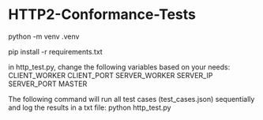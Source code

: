 # HTTP2-Conformance-Tests
 
python -m venv .venv

pip install -r requirements.txt

in http_test.py, change the following variables based on your needs:
CLIENT_WORKER
CLIENT_PORT
SERVER_WORKER
SERVER_IP
SERVER_PORT
MASTER

The following command will run all test cases (test_cases.json) sequentially and log the results in a txt file:
python http_test.py

